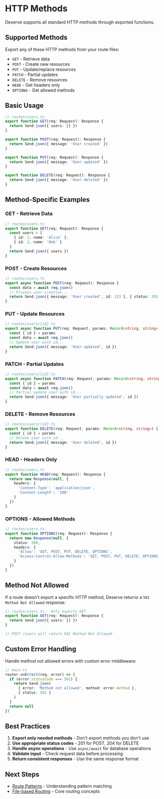 # HTTP Methods

Deserve supports all standard HTTP methods through exported functions.

## Supported Methods

Export any of these HTTP methods from your route files:

- `GET` - Retrieve data
- `POST` - Create new resources
- `PUT` - Update/replace resources
- `PATCH` - Partial updates
- `DELETE` - Remove resources
- `HEAD` - Get headers only
- `OPTIONS` - Get allowed methods

## Basic Usage

```typescript
// routes/users.ts
export function GET(req: Request): Response {
  return Send.json({ users: [] })
}

export function POST(req: Request): Response {
  return Send.json({ message: 'User created' })
}

export function PUT(req: Request): Response {
  return Send.json({ message: 'User updated' })
}

export function DELETE(req: Request): Response {
  return Send.json({ message: 'User deleted' })
}
```

## Method-Specific Examples

### GET - Retrieve Data
```typescript
// routes/users.ts
export function GET(req: Request): Response {
  const users = [
    { id: 1, name: 'Alice' },
    { id: 2, name: 'Bob' }
  ]
  return Send.json({ users })
}
```

### POST - Create Resources
```typescript
// routes/users.ts
export async function POST(req: Request): Response {
  const data = await req.json()
  // Process user creation...
  return Send.json({ message: 'User created', id: 123 }, { status: 201 })
}
```

### PUT - Update Resources
```typescript
// routes/users/[id].ts
export async function PUT(req: Request, params: Record<string, string>) {
  const { id } = params
  const data = await req.json()
  // Update user with id...
  return Send.json({ message: 'User updated', id })
}
```

### PATCH - Partial Updates
```typescript
// routes/users/[id].ts
export async function PATCH(req: Request, params: Record<string, string>) {
  const { id } = params
  const data = await req.json()
  // Partial update user with id...
  return Send.json({ message: 'User partially updated', id })
}
```

### DELETE - Remove Resources
```typescript
// routes/users/[id].ts
export function DELETE(req: Request, params: Record<string, string>) {
  const { id } = params
  // Delete user with id...
  return Send.json({ message: 'User deleted', id })
}
```

### HEAD - Headers Only
```typescript
// routes/users.ts
export function HEAD(req: Request): Response {
  return new Response(null, {
    headers: {
      'Content-Type': 'application/json',
      'Content-Length': '100'
    }
  })
}
```

### OPTIONS - Allowed Methods
```typescript
// routes/users.ts
export function OPTIONS(req: Request): Response {
  return new Response(null, {
    status: 200,
    headers: {
      'Allow': 'GET, POST, PUT, DELETE, OPTIONS',
      'Access-Control-Allow-Methods': 'GET, POST, PUT, DELETE, OPTIONS'
    }
  })
}
```

## Method Not Allowed

If a route doesn't export a specific HTTP method, Deserve returns a `501 Method Not Allowed` response:

```typescript
// routes/users.ts - Only exports GET
export function GET(req: Request): Response {
  return Send.json({ users: [] })
}

// POST /users will return 501 Method Not Allowed
```

## Custom Error Handling

Handle method not allowed errors with custom error middleware:

```typescript
// main.ts
router.onError((req, error) => {
  if (error.statusCode === 501) {
    return Send.json(
      { error: 'Method not allowed', method: error.method },
      { status: 501 }
    )
  }
  return null
})
```

## Best Practices

1. **Export only needed methods** - Don't export methods you don't use
2. **Use appropriate status codes** - 201 for POST, 204 for DELETE
3. **Handle async operations** - Use `async/await` for database operations
4. **Validate input** - Check request data before processing
5. **Return consistent responses** - Use the same response format

## Next Steps

- [Route Patterns](/core-concepts/route-patterns) - Understanding pattern matching
- [File-based Routing](/core-concepts/file-based-routing) - Core routing concepts
